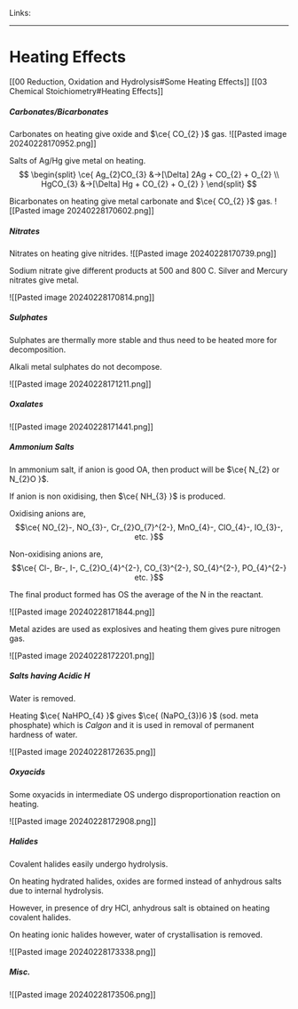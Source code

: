 Links: 
___
# Heating Effects 
[[00 Reduction, Oxidation and Hydrolysis#Some Heating Effects]]
[[03 Chemical Stoichiometry#Heating Effects]]

##### Carbonates/Bicarbonates 
Carbonates on heating give oxide and $\ce{ CO_{2} }$ gas.
![[Pasted image 20240228170952.png]]

Salts of Ag/Hg give metal on heating. 
$$
\begin{split}
\ce{ 
Ag_{2}CO_{3} &->[\Delta] 2Ag + CO_{2} + O_{2} \\
HgCO_{3} &->[\Delta] Hg + CO_{2} + O_{2}
 }
\end{split}
$$

Bicarbonates on heating give metal carbonate and $\ce{ CO_{2} }$ gas.
![[Pasted image 20240228170602.png]]

##### Nitrates
Nitrates on heating give  nitrides.
![[Pasted image 20240228170739.png]]

Sodium nitrate give different products at 500 and 800 C.
Silver and Mercury nitrates give metal.

![[Pasted image 20240228170814.png]]

##### Sulphates
Sulphates are thermally more stable and thus need to be heated more for decomposition.

Alkali metal sulphates do not decompose. 

![[Pasted image 20240228171211.png]]

##### Oxalates 

![[Pasted image 20240228171441.png]]

##### Ammonium Salts 
In ammonium salt, if anion is good OA, then product will be $\ce{ N_{2} or N_{2}O }$. 

If anion is non oxidising, then $\ce{ NH_{3} }$ is produced.

Oxidising anions are,
$$\ce{ NO_{2}-, NO_{3}-, Cr_{2}O_{7}^{2-}, MnO_{4}-, ClO_{4}-, IO_{3}-, etc. }$$

Non-oxidising anions are,
$$\ce{ Cl-, Br-, I-, C_{2}O_{4}^{2-}, CO_{3}^{2-}, SO_{4}^{2-}, PO_{4}^{2-} etc. }$$

The final product formed has OS the average of the N in the reactant.

![[Pasted image 20240228171844.png]]

Metal azides are used as explosives and heating them gives pure nitrogen gas.

![[Pasted image 20240228172201.png]]

##### Salts having Acidic H 
Water is removed. 

Heating $\ce{ NaHPO_{4} }$ gives $\ce{ (NaPO_{3})6 }$ (sod. meta phosphate) which is *Calgon* and it is used in removal of permanent hardness of water.

![[Pasted image 20240228172635.png]]

##### Oxyacids
Some oxyacids in intermediate OS undergo disproportionation reaction on heating.

![[Pasted image 20240228172908.png]]

##### Halides 
Covalent halides easily undergo hydrolysis. 

On heating hydrated halides, oxides are formed instead of anhydrous salts due to internal hydrolysis. 

However, in presence of dry HCl, anhydrous salt is obtained on heating covalent halides.

On heating ionic halides however, water of crystallisation is removed.  

![[Pasted image 20240228173338.png]]

##### Misc.
![[Pasted image 20240228173506.png]]
